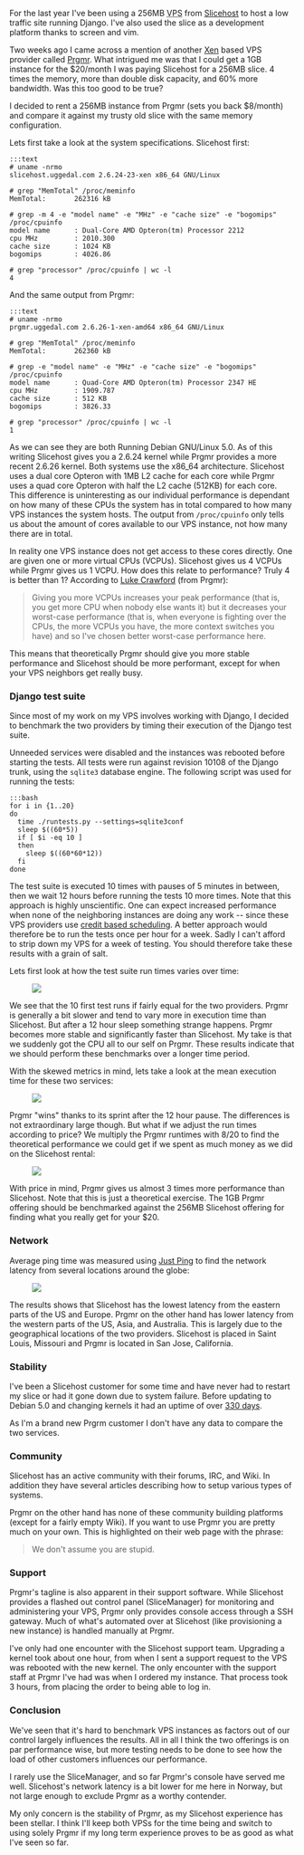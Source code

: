 For the last year I've been using a 256MB
<abbr title="Virtual private server">VPS</abbr>
from [Slicehost][sli] to host a low
traffic site running Django. I've also used the slice as a development
platform thanks to screen and vim.

Two weeks ago I came across a mention of another [Xen][xen] based VPS provider
called [Prgmr][prg]. What intrigued me was that I could get a 1GB instance
for the $20/month I was paying Slicehost for a 256MB slice. 4 times the
memory, more than double disk capacity, and 60% more bandwidth. Was this too
good to be true?

I decided to rent a 256MB instance from Prgmr (sets you back $8/month) and
compare it against my trusty old slice with the same memory configuration.

Lets first take a look at the system specifications. Slicehost first:

    :::text
    # uname -nrmo
    slicehost.uggedal.com 2.6.24-23-xen x86_64 GNU/Linux

    # grep "MemTotal" /proc/meminfo 
    MemTotal:       262316 kB

    # grep -m 4 -e "model name" -e "MHz" -e "cache size" -e "bogomips" /proc/cpuinfo
    model name      : Dual-Core AMD Opteron(tm) Processor 2212
    cpu MHz         : 2010.300
    cache size      : 1024 KB
    bogomips        : 4026.86

    # grep "processor" /proc/cpuinfo | wc -l
    4

And the same output from Prgmr: 

    :::text
    # uname -nrmo
    prgmr.uggedal.com 2.6.26-1-xen-amd64 x86_64 GNU/Linux

    # grep "MemTotal" /proc/meminfo 
    MemTotal:       262360 kB

    # grep -e "model name" -e "MHz" -e "cache size" -e "bogomips" /proc/cpuinfo
    model name      : Quad-Core AMD Opteron(tm) Processor 2347 HE
    cpu MHz         : 1909.787
    cache size      : 512 KB
    bogomips        : 3826.33

    # grep "processor" /proc/cpuinfo | wc -l
    1

As we can see they are both Running Debian GNU/Linux 5.0. As of this writing
Slicehost gives you a 2.6.24 kernel while Prgmr provides a more recent
2.6.26 kernel. Both systems use the x86_64 architecture. Slicehost uses
a dual core Opteron with 1MB L2 cache for each core while Prgmr uses a
quad core Opteron with half the L2 cache (512KB) for each core. This
difference is uninteresting as our individual performance is dependant
on how many of these CPUs the system has in total compared to how many
VPS instances the system hosts. The output from `/proc/cpuinfo` only tells us
about the amount of cores available to our VPS instance, not how many there
are in total.

In reality one VPS instance does not get access to these cores
directly. One are given one or more virtual CPUs (VCPUs). Slicehost gives
us 4 VCPUs while Prgmr gives us 1 VCPU. How does this relate to
performance? Truly 4 is better than 1? According to [Luke Crawford][luk]
(from Prgmr):

> Giving you more VCPUs increases your peak performance (that is, you get
more CPU when nobody else wants it)  but it decreases your worst-case
performance (that is, when everyone is fighting over the CPUs, the
more VCPUs you have, the more context switches you have)  and so I've
chosen better worst-case performance here.

This means that theoretically Prgmr should give you more stable performance
and Slicehost should be more performant, except for when
your VPS neighbors get really busy.

### Django test suite

Since most of my work on my VPS involves working with Django, I decided to
benchmark the two providers by timing their execution of the Django test
suite.

Unneeded services were disabled and the instances was rebooted before
starting the tests.
All tests were run against revision 10108 of the Django trunk, using
the `sqlite3` database engine. The following script was used for running
the tests:

    :::bash
    for i in {1..20}
    do
      time ./runtests.py --settings=sqlite3conf
      sleep $((60*5))
      if [ $i -eq 10 ]
      then
        sleep $((60*60*12))
      fi
    done

The test suite is executed 10 times with pauses of 5 minutes in between,
then we wait 12 hours before running the tests 10 more times.
Note that this approach is highly unscientific. One can expect increased
performance when none of the neighboring instances are doing any work --
since these VPS providers use [credit based scheduling][cre].
A better approach would therefore be to run the tests once per hour for a
week. Sadly I can't afford to strip down my VPS for a week of testing.
You should therefore take these results with a grain of salt.

Lets first look at how the test suite run times varies over time:

<figure>
  <img src='http://chart.apis.google.com/chart?cht=lc&chs=550x150&chd=e:rAqhqHoqqGp9oNrFvJqBxw0DvEyGstvdvGxluMt2,vjmtvHywuRoF3EwRvputGdGYHVHJHCIHIeHEHHJ9&chdl=Slicehost|Prgmr&chco=edc240,afd8f8&chxt=y,x&chxl=0:|225s|245s|265s|285s|305s|325s|1:|1|2|3|4|5|6|7|8|9|10|11|12|13|14|15|16|17|18|19|20'>
</figure>

We see that the 10 first test runs if fairly equal for the two providers.
Prgmr is generally a bit slower and tend to vary more in execution time than
Slicehost. But after a 12 hour sleep something strange happens. Prgmr
becomes more stable and significantly faster than Slicehost. My take is
that we suddenly got the CPU all to our self on Prgmr. These results
indicate that we should perform these benchmarks over a longer time period.

With the skewed metrics in mind, lets take a look at the mean execution
time for these two services:

<figure>
  <img src='http://chart.apis.google.com/chart?cht=bhg&chs=550x80&chd=s:9,2&chdl=Slicehost|Prgmr&chco=edc240,afd8f8&chxt=x&chxl=0:|0s|59s|118s|177s|236s'>
</figure>

Prgmr "wins" thanks to its sprint after the 12 hour pause. The differences
is not extraordinary large though. But what if we adjust the run times
according to price? We multiply the Prgmr runtimes with 8/20 to find the
theoretical performance we could get if we spent as much money as we
did on the Slicehost rental:

<figure>
  <img src='http://chart.apis.google.com/chart?cht=bhg&chs=550x80&chd=s:9,W&chdl=Slicehost|Prgmr&chco=edc240,afd8f8&chxt=x&chxl=0:|0s|59s|118s|177s|236s'>
</figure>

With price in mind, Prgmr gives us almost 3 times more performance than
Slicehost. Note that this is just a theoretical exercise.
The 1GB Prgmr offering should be benchmarked against the 256MB
Slicehost offering for finding what you really get for your $20.

### Network

Average ping time was measured using [Just Ping][pin]
to find the network latency from several locations around the globe:

<figure>
  <img src='http://chart.apis.google.com/chart?cht=bhg&chs=550x500&chd=e:HnBGGzHGJn..QJSnYeb8pEjSn-hUh4,AeJNO3NUD77IY7bgf8l9pmczdyRfb3&chdl=Slicehost|Prgmr&chco=edc240,afd8f8&chxt=x,y&chxl=0:|0ms|77ms|154ms|231ms|308ms|1:|Sydney%2C%20Australia|Nagano%2C%20Japan|Singapore%2C%20Singapore|Hong%20Kong%2C%20China|Mumbai%2C%20India|Moscow%2C%20Russia|Oslo%2C%20Norway|Amsterdam%2C%20Netherlands|London%2C%20UK|Johannesburg%2C%20South%20Africa|Vancouver%2C%20Canada|New%20York%2C%20US|Florida%2C%20US|Chicago%2C%20US|San%20Francisco%2C%20US&chbh=a,3,12'>
</figure>

The results shows that Slicehost has the lowest latency from the eastern
parts of the US and Europe. Prgmr on the other hand has lower latency from
the western parts of the US, Asia, and Australia. This is largely due to
the geographical locations of the two providers.
Slicehost is placed in Saint Louis, Missouri and Prgmr is located in
San Jose, California.

### Stability

I've been a Slicehost customer for some time and have never had to restart my
slice or had it gone down due to system failure. Before updating to Debian 5.0
and changing kernels it had an uptime of over [330 days][upt].

As I'm a brand new Prgrm customer I don't have any data to compare the two
services.

### Community

Slicehost has an active community with their forums, IRC, and Wiki. In
addition they have several articles describing how to setup various types
of systems.

Prgmr on the other hand has none of these community building platforms
(except for a fairly empty Wiki). If you want to use Prgmr you are
pretty much on your own. This is highlighted on their web page with
the phrase:

> We don't assume you are stupid.

### Support

Prgmr's tagline is also apparent in their support software. While Slicehost
provides a flashed out control panel (SliceManager) for monitoring and
administering your
VPS, Prgmr only provides console access through a SSH gateway. Much of
what's automated over at Slicehost (like provisioning a new instance) is
handled manually at Prgmr.

I've only had one encounter with the Slicehost support team. Upgrading a
kernel took about one hour, from when I sent a support request to
the VPS was rebooted with the new kernel. The only encounter with the
support staff at Prgmr I've had was when I ordered my instance. That
process took 3 hours, from placing the order to being able to log in.

### Conclusion

We've seen that it's hard to benchmark VPS instances as factors out
of our control largely influences the results. All in all I think
the two offerings is on par performance wise, but more testing
needs to be done to see how the load of other customers influences
our performance.

I rarely use the SliceManager, and so far Prgmr's console have served
me well. Slicehost's network latency is a bit lower for me here in
Norway, but not large enough to exclude Prgmr as a worthy contender.

My only concern is the stability of Prgmr, as my Slicehost experience
has been stellar. I think I'll keep both VPSs for the time being
and switch to using solely Prgmr if my long term experience proves
to be as good as what I've seen so far.

[sli]: http://slicehost.com/
[xen]: http://xen.org/
[prg]: http://prgmr.com/xen/
[luk]: http://prgmr.com/~lsc/
[cre]: http://wiki.xensource.com/xenwiki/CreditScheduler
[unb]: http://www.hermit.org/Linux/Benchmarking/
[pin]: http://just-ping.com
[upt]: http://twitter.com/uggedal/status/1647025940
